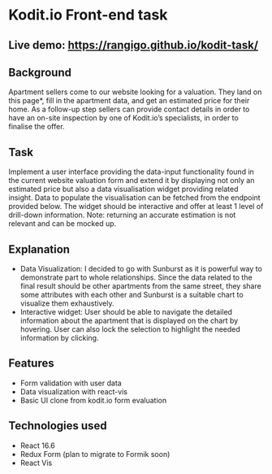 # Kodit.io Front-end task
## Live demo: https://rangigo.github.io/kodit-task/
## Background
Apartment sellers come to our website looking for a valuation. They land on this page*, fill
in the apartment data, and get an estimated price for their home. As a follow-up step
sellers can provide contact details in order to have an on-site inspection by one of
Kodit.io’s specialists, in order to finalise the offer.
## Task
Implement a user interface providing the data-input functionality found in the current
website valuation form and extend it by displaying not only an estimated price but also a
data visualisation widget providing related insight. Data to populate the visualisation can
be fetched from the endpoint provided below. The widget should be interactive and offer
at least 1 level of drill-down information.
Note: returning an accurate estimation is not relevant and can be mocked up.

## Explanation
* Data Visualization: I decided to go with Sunburst as it is powerful way to demonstrate part to whole relationships. Since the data related to the final result should be other apartments from the same street, they share some attributes with each other and Sunburst is a suitable chart to visualize them exhaustively.
* Interactive widget: User should be able to navigate the detailed information about the apartment that is displayed on the chart by hovering. User can also lock the selection to highlight the needed information by clicking.


## Features
* Form validation with user data
* Data visualization with react-vis
* Basic UI clone from kodit.io form evaluation

## Technologies used
* React 16.6
* Redux Form (plan to migrate to Formik soon)
* React Vis